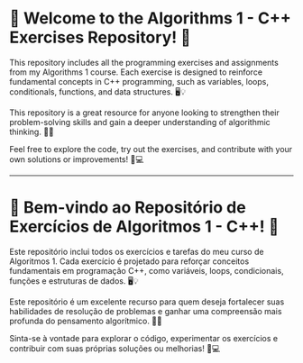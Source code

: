 # 🌟 Welcome to the Algorithms 1 - C++ Exercises Repository! 🌟

This repository includes all the programming exercises and assignments from my Algorithms 1 course. Each exercise is designed to reinforce fundamental concepts in C++ programming, such as variables, loops, conditionals, functions, and data structures. 🖥️💡

This repository is a great resource for anyone looking to strengthen their problem-solving skills and gain a deeper understanding of algorithmic thinking. 🧠✨

Feel free to explore the code, try out the exercises, and contribute with your own solutions or improvements! 🚀💻

---

# 🌟 Bem-vindo ao Repositório de Exercícios de Algoritmos 1 - C++! 🌟

Este repositório inclui todos os exercícios e tarefas do meu curso de Algoritmos 1. Cada exercício é projetado para reforçar conceitos fundamentais em programação C++, como variáveis, loops, condicionais, funções e estruturas de dados. 🖥️💡

Este repositório é um excelente recurso para quem deseja fortalecer suas habilidades de resolução de problemas e ganhar uma compreensão mais profunda do pensamento algorítmico. 🧠✨

Sinta-se à vontade para explorar o código, experimentar os exercícios e contribuir com suas próprias soluções ou melhorias! 🚀💻
